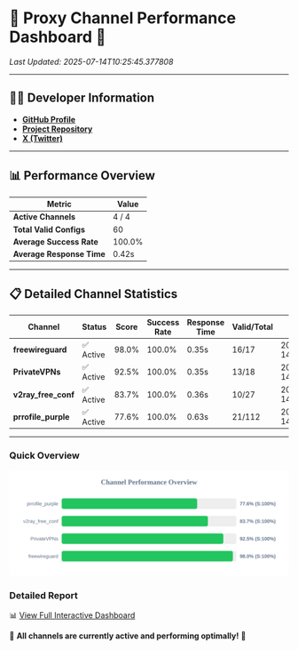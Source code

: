 # 🌟 Proxy Channel Performance Dashboard 🌟

_Last Updated: 2025-07-14T10:25:45.377808_

---

## 👩‍💻 Developer Information

- **[GitHub Profile](https://github.com/4n0nymou3)**  
- **[Project Repository](https://github.com/4n0nymou3/multi-proxy-config-fetcher)**  
- **[X (Twitter)](https://x.com/4n0nymou3)**  

---

## 📊 Performance Overview

| Metric                | Value       |
|-----------------------|-------------|
| **Active Channels**   | 4 / 4       |
| **Total Valid Configs** | 60          |
| **Average Success Rate** | 100.0%      |
| **Average Response Time** | 0.42s       |

---

## 📋 Detailed Channel Statistics

| Channel          | Status     | Score  | Success Rate | Response Time | Valid/Total | Last Success               |
|------------------|------------|--------|--------------|---------------|-------------|----------------------------|
| **freewireguard**  | ✅ Active  | 98.0%  | 100.0% | 0.35s         | 16/17       | 2025-07-14T10:25:45.375945 |
| **PrivateVPNs**  | ✅ Active  | 92.5%  | 100.0% | 0.35s         | 13/18       | 2025-07-14T10:25:44.995052 |
| **v2ray_free_conf**  | ✅ Active  | 83.7%  | 100.0% | 0.36s         | 10/27       | 2025-07-14T10:25:44.614220 |
| **prrofile_purple**  | ✅ Active  | 77.6%  | 100.0% | 0.63s         | 21/112       | 2025-07-14T10:25:44.188614 |

---

### Quick Overview
<div align="center">
  <a href="https://raw.githubusercontent.com/nullluser/NullRepo/refs/heads/main/assets/channel_stats_chart.svg">
    <img src="https://raw.githubusercontent.com/nullluser/NullRepo/refs/heads/main/assets/channel_stats_chart.svg" alt="Source Performance Statistics" width="800">
  </a>
</div>

### Detailed Report
📊 [View Full Interactive Dashboard](https://htmlpreview.github.io/?https://github.com/nullluser/NullRepo/blob/main/assets/performance_report.html)

🎉 **All channels are currently active and performing optimally!** 🎉
